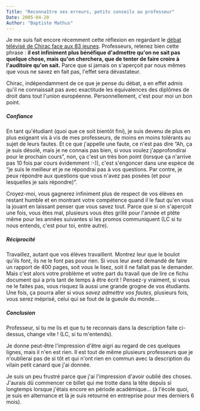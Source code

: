 ```yaml
---
Title: "Reconnaître ses erreurs, petits conseils au professeur"
Date: 2005-04-20
Author: "Baptiste Mathus"
---
```




Je me suis fait encore récemment cette réflexion en regardant le [débat
télévisé de Chirac face aux 83
jeunes](http://permanent.nouvelobs.com/europe/20050414.OBS3936.html).
Professeurs, retenez bien cette phrase : **il est infiniment plus
bénéfique d'admettre qu'on ne sait pas quelque chose, mais qu'on
cherchera, que de tenter de faire croire à l'auditoire qu'on sait.**
Parce que si jamais on s'aperçoit par nous mêmes que vous ne savez en
fait pas, l'effet sera dévastateur.

Chirac, indépendamment de ce que je pense du débat, a en effet admis
qu'il ne connaissait pas avec exactitude les équivalences des diplômes
de droit dans tout l'union européenne. Personnellement, c'est pour moi
un bon point.

##### Confiance

En tant qu'étudiant (quoi que ce soit bientôt fini), je suis devenu de
plus en plus exigeant vis à vis de mes professeurs, de moins en moins
tolérants au sujet de leurs fautes. Et ce que j'appelle une faute, ce
n'est pas dire “Ah, ça je suis désolé, mais je ne connais pas bien, si
vous voulez j'approfondirai pour le prochain cours”, non, ça c'est un
très bon point (lorsque ça n'arrive pas 10 fois par cours
évidemment :-)), c'est s'engoncer dans une espèce de “je suis le
meilleur et je ne répondrai pas à vos questions. Par contre, je peux
répondre aux questions que vous n'avez pas posées (et pour lesquelles je
sais répondre)”.

Croyez-moi, vous gagnerez infiniment plus de respect de vos élèves en
restant humble et en montrant votre compétence quand il le faut qu'en
vous la jouant en laissant penser que vous savez tout. Parce que si on
s'aperçoit une fois, vous êtes mal, plusieurs vous êtes grillé pour
l'année et ptête même pour les années suivantes si les promos
communiquent (LC si tu nous entends, c'est pour toi, entre autre).

##### Réciprocité

Travaillez, autant que vos élèves travaillent. Montrez leur que le
boulot qu'ils font, ils ne le font pas pour rien. Si vous leur avez
demandé de faire un rapport de 400 pages, soit vous le lisez, soit il ne
fallait pas le demander. Mais c'est alors votre problème et votre part
du travail que de lire ce fichu document qui a pris tant de temps à être
écrit ! Pensez-y vraiment, si vous ne le faites pas, vous risquez là
aussi une grande grogne de vos étudiants. Une fois, ça pourra aller si
vous *savez admettre vos fautes*, plusieurs fois, vous serez méprisé,
celui qui se fout de la gueule du monde...

##### Conclusion

Professeur, si tu me lis et que tu te reconnais dans la description
faite ci-dessus, change vite ! (LC, si tu m'entends).

Je donne peut-être l'impression d'être aigri au regard de ces quelques
lignes, mais il n'en est rien. Il est tout de même plusieurs professeurs
que je n'oublierai pas de si tôt et qui n'ont rien en commun avec la
description du vilain petit canard que j'ai donnée.

Je suis un peu frustré parce que j'ai l'impression d'avoir oublié des
choses. J'aurais dû commencer ce billet qui me trotte dans la tête
depuis si longtemps lorsque j'étais encore en période académique... (à
l'école quoi, je suis en alternance et là je suis retourné en entreprise
pour mes derniers 6 mois).

